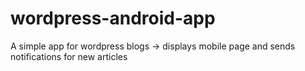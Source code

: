 # wordpress-android-app
A simple app for wordpress blogs -> displays mobile page and sends notifications for new articles
